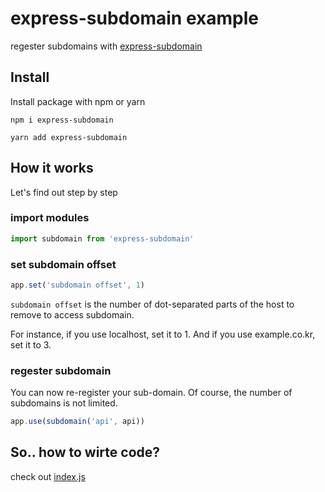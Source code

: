 # express-subdomain example

regester subdomains with [express-subdomain](https://github.com/bmullan91/express-subdomain)

## Install

Install package with npm or yarn

```
npm i express-subdomain
```

```
yarn add express-subdomain
```

## How it works

Let's find out step by step

### import modules

```js
import subdomain from 'express-subdomain'
```

### set subdomain offset

```js
app.set('subdomain offset', 1)
```

`subdomain offset` is the number of dot-separated parts of the host to remove to access subdomain.

For instance, if you use localhost, set it to 1. And if you use example.co.kr, set it to 3.

### regester subdomain

You can now re-register your sub-domain. Of course, the number of subdomains is not limited.

```js
app.use(subdomain('api', api))
```

## So.. how to wirte code?

check out [index.js](https://github.com/kraccoon-dev/express-subdomain-example/blob/main/index.js)
